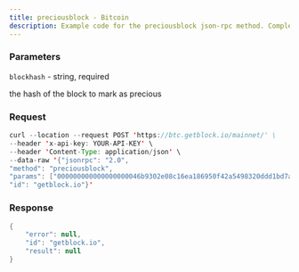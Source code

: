 ```yaml
---
title: preciousblock - Bitcoin
description: Example code for the preciousblock json-rpc method. Сomplete guide on how to use preciousblock json-rpc in GetBlock.io Web3 documentation.
---
```


### Parameters


`blockhash` - string, required

the hash of the block to mark as precious

### Request

``` java
curl --location --request POST 'https://btc.getblock.io/mainnet/' \
--header 'x-api-key: YOUR-API-KEY' \
--header 'Content-Type: application/json' \
--data-raw '{"jsonrpc": "2.0",
"method": "preciousblock",
"params": ["000000000000000000046b9302e08c16ea186950f42a5498320ddd1bd7ab3428"],
"id": "getblock.io"}'
```

###  Response

``` java
{
    "error": null,
    "id": "getblock.io",
    "result": null
}
```


